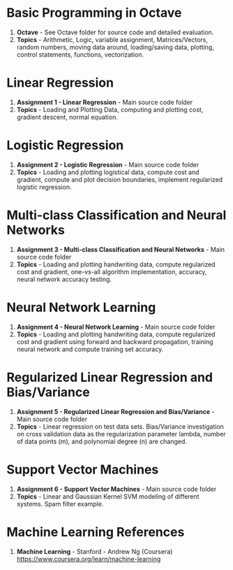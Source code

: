 #   Basic Programming in Octave	
1.  **Octave**      - See Octave folder for source code and detailed evaluation. 
2.  **Topics** 		- Arithmetic, Logic, variable assignment, Matrices/Vectors, random numbers, moving data around, loading/saving data, plotting, control statements, functions, vectorization. 

#  Linear Regression
1.  **Assignment 1 - Linear Regression**  - Main source code folder
2.  **Topics** - Loading and Plotting Data, computing and plotting cost, gradient descent, normal equation. 

#  Logistic Regression
1.  **Assignment 2 - Logistic Regression**  - Main source code folder
2.  **Topics**	- Loading and plotting logistical data, compute cost and gradient, compute and plot decision boundaries, implement regularized logistic regression. 

#  Multi-class Classification and Neural Networks
1.  **Assignment 3 - Multi-class Classification and Neural Networks**  - Main source code folder
2.  **Topics**	- Loading and plotting handwriting data, compute regularized cost and gradient, one-vs-all algorithm implementation, accuracy, neural network accuracy testing.   

#  Neural Network Learning
1.  **Assignment 4 - Neural Network Learning**  - Main source code folder
2.  **Topics**	- Loading and plotting handwriting data, compute regularized cost and gradient using forward and backward propagation, training neural network and compute training set accuracy.   

#  Regularized Linear Regression and Bias/Variance
1.  **Assignment 5 - Regularized Linear Regression and Bias/Variance**  - Main source code folder
2.  **Topics**	- Linear regression on test data sets.  Bias/Variance investigation on cross validation data as the regularization parameter lambda, number of data points (m), and polynomial degree (n) are changed.  

#  Support Vector Machines
1.  **Assignment 6 - Support Vector Machines**  - Main source code folder
2.  **Topics**	- Linear and Gaussian Kernel SVM modeling of different systems.  Spam filter example.  

# Machine Learning References
1.  **Machine Learning** - Stanford - Andrew Ng (Coursera)   
    https://www.coursera.org/learn/machine-learning